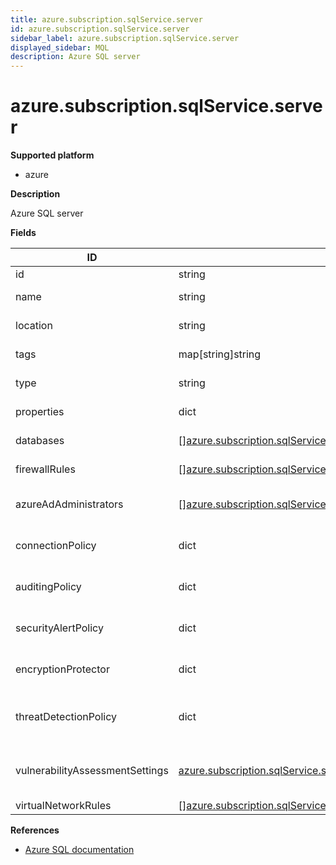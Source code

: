 ```yaml
---
title: azure.subscription.sqlService.server
id: azure.subscription.sqlService.server
sidebar_label: azure.subscription.sqlService.server
displayed_sidebar: MQL
description: Azure SQL server
---
```


# azure.subscription.sqlService.server

**Supported platform**

- azure

**Description**

Azure SQL server

**Fields**

| ID                              | TYPE                                                                                                                                            | DESCRIPTION                                  |
| ------------------------------- | ----------------------------------------------------------------------------------------------------------------------------------------------- | -------------------------------------------- |
| id                              | string                                                                                                                                          | SQL server ID                                |
| name                            | string                                                                                                                                          | SQL server name                              |
| location                        | string                                                                                                                                          | SQL server location                          |
| tags                            | map[string]string                                                                                                                               | SQL server tags                              |
| type                            | string                                                                                                                                          | SQL server type                              |
| properties                      | dict                                                                                                                                            | SQL server properties                        |
| databases                       | &#91;&#93;[azure.subscription.sqlService.database](azure.subscription.sqlservice.database.md)                                                   | SQL server databases                         |
| firewallRules                   | &#91;&#93;[azure.subscription.sqlService.firewallrule](azure.subscription.sqlservice.firewallrule.md)                                           | SQL server firewall rules                    |
| azureAdAdministrators           | &#91;&#93;[azure.subscription.sqlService.server.administrator](azure.subscription.sqlservice.server.administrator.md)                           | SQL server AD administrators                 |
| connectionPolicy                | dict                                                                                                                                            | SQL server connection policy                 |
| auditingPolicy                  | dict                                                                                                                                            | SQL server auditing policy                   |
| securityAlertPolicy             | dict                                                                                                                                            | SQL server security alert policy             |
| encryptionProtector             | dict                                                                                                                                            | SQL server encryption protector              |
| threatDetectionPolicy           | dict                                                                                                                                            | SQL server threat detection policy           |
| vulnerabilityAssessmentSettings | [azure.subscription.sqlService.server.vulnerabilityassessmentsettings](azure.subscription.sqlservice.server.vulnerabilityassessmentsettings.md) | SQL server vulnerability assessment settings |
| virtualNetworkRules             | &#91;&#93;[azure.subscription.sqlService.virtualNetworkRule](azure.subscription.sqlservice.virtualnetworkrule.md)                               |                                              |

**References**

- [Azure SQL documentation](https://learn.microsoft.com/en-us/azure/azure-sql/)
